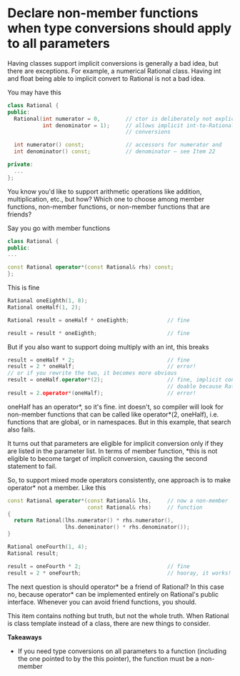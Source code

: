 # Declare non-member functions when type conversions should apply to all parameters

Having classes support implicit conversions is generally a bad idea, but there are exceptions. For example, a numerical Rational class.
Having int and float being able to implicit convert to Rational is not a bad idea.

You may have this
```cpp
class Rational {
public:
  Rational(int numerator = 0,        // ctor is deliberately not explicit;
           int denominator = 1);     // allows implicit int-to-Rational
                                     // conversions

  int numerator() const;             // accessors for numerator and
  int denominator() const;           // denominator — see Item 22

private:
  ...
};
```

You know you'd like to support arithmetic operations like addition, multiplication, etc., but how?
Which one to choose among member functions, non-member functions, or non-member functions that are friends?

Say you go with member functions
```cpp
class Rational {
public:
...

const Rational operator*(const Rational& rhs) const;
};
```

This is fine
```cpp
Rational oneEighth(1, 8);
Rational oneHalf(1, 2);

Rational result = oneHalf * oneEighth;            // fine

result = result * oneEighth;                      // fine
```

But if you also want to support doing multiply with an int, this breaks
```cpp
result = oneHalf * 2;                             // fine
result = 2 * oneHalf;                             // error!
// or if you rewrite the two, it becomes more obvious
result = oneHalf.operator*(2);                    // fine, implicit conversion from 2 to Rational
                                                  // doable because Rational ctor is not explicit
result = 2.operator*(oneHalf);                    // error!
```

oneHalf has an operator\*, so it's fine.
int doesn't, so compiler will look for non-member functions that can be called like operator\*(2, oneHalf), i.e. functions that are global, or in namespaces. But in this example, that search also fails.

It turns out that parameters are eligible for implicit conversion only if they are listed in the parameter list.
In terms of member function, \*this is not eligible to become target of implicit conversion, causing the second statement to fail.

So, to support mixed mode operators consistently, one approach is to make operator\* not a member. Like this
```cpp
const Rational operator*(const Rational& lhs,     // now a non-member
                         const Rational& rhs)     // function
{
  return Rational(lhs.numerator() * rhs.numerator(),
                  lhs.denominator() * rhs.denominator());
}

Rational oneFourth(1, 4);
Rational result;

result = oneFourth * 2;                           // fine
result = 2 * oneFourth;                           // hooray, it works!
```

The next question is should operator\* be a friend of Rational?
In this case no, because operator\* can be implemented entirely on Rational's public interface.
Whenever you can avoid friend functions, you should.

This item contains nothing but truth, but not the whole truth.
When Rational is class template instead of a class, there are new things to consider.

**Takeaways**
* If you need type conversions on all parameters to a function (including the one pointed to by the this pointer), the function must be a non-member


